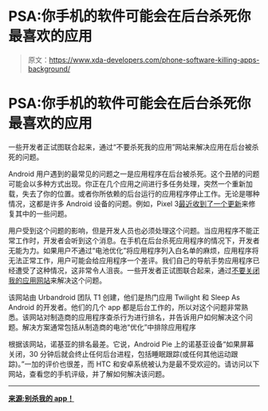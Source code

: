 # PSA:你手机的软件可能会在后台杀死你最喜欢的应用

> 原文：<https://www.xda-developers.com/phone-software-killing-apps-background/>

# PSA:你手机的软件可能会在后台杀死你最喜欢的应用

一些开发者正试图联合起来，通过“不要杀死我的应用”网站来解决应用在后台被杀死的问题。

Android 用户遇到的最常见的问题之一是应用程序在后台被杀死。这个丑陋的问题可能会以多种方式出现。你正在几个应用之间进行多任务处理，突然一个重新加载，失去了你的位置。或者你所依赖的后台运行的应用程序停止工作。无论是哪种情况，这都是许多 Android 设备的问题。例如，Pixel 3[最近收到了一个更新](https://www.xda-developers.com/december-android-security-update-memory-camera-pixel-3/)来修复其中的一些问题。

用户受到这个问题的影响，但是开发人员也必须处理这个问题。当应用程序不能正常工作时，开发者会听到这个消息。在手机在后台杀死应用程序的情况下，开发者无能为力。如果用户不通过“电池优化”将应用程序列入白名单的麻烦，应用程序将无法正常工作，用户可能会给应用程序一个差评。我们自己的导航手势应用程序已经遭受了这种情况，这非常令人沮丧。一些开发者正试图联合起来，通过[不要关闭我的应用网站](https://dontkillmyapp.com/)来解决这个问题。

该网站由 Urbandroid 团队 T1 创建，他们是热门应用 Twilight 和 Sleep As Android 的开发者。他们的几个 app 都是后台工作的，所以对这个问题非常熟悉。该网站对制造商的应用程序查杀行为进行排名，并告诉用户如何解决这个问题。解决方案通常包括从制造商的电池“优化”中排除应用程序

根据该网站，诺基亚的排名最差。它说，Android Pie 上的诺基亚设备“如果屏幕关闭，30 分钟后就会终止任何后台进程，包括睡眠跟踪(或任何其他运动跟踪)。”一加的评价也很差，而 HTC 和安卓系统被认为是最不受欢迎的。请访问以下网站，查看您的手机评级，并了解如何解决该问题。

* * *

[**来源:别杀我的 app！**](https://dontkillmyapp.com/)